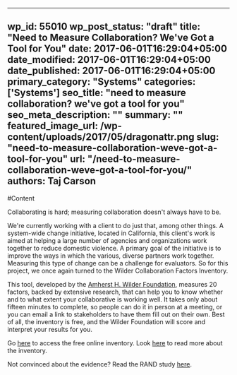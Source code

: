 
---
wp_id: 55010
wp_post_status: "draft" 
title: "Need to Measure Collaboration? We've Got a Tool for You"
date: 2017-06-01T16:29:04+05:00
date_modified: 2017-06-01T16:29:04+05:00
date_published: 2017-06-01T16:29:04+05:00
primary_category: "Systems"
categories: ['Systems'] 
seo_title: "need to measure collaboration? we've got a tool for you"
seo_meta_description: ""
summary: "" 
featured_image_url: /wp-content/uploads/2017/05/dragonattr.png
slug: "need-to-measure-collaboration-weve-got-a-tool-for-you"
url: "/need-to-measure-collaboration-weve-got-a-tool-for-you/"
authors: Taj Carson
---

#Content

Collaborating is hard; measuring collaboration doesn't always have to be.

We're currently working with a client to do just that, among other things. A system-wide change initiative, located in California, this client's work is aimed at helping a large number of agencies and organizations work together to reduce domestic violence. A primary goal of the initiative is to improve the ways in which the various, diverse partners work together. Measuring this type of change can be a challenge for evaluators. So for this project, we once again turned to the Wilder Collaboration Factors Inventory. 

This tool, developed by the [Amherst H. Wilder Foundation](https://www.wilder.org/Pages/default.aspx), measures 20 factors, backed by extensive research, that can help you to know whether and to what extent your collaborative is working well. It takes only about fifteen minutes to complete, so people can do it in person at a meeting, or you can email a link to stakeholders to have them fill out on their own. Best of all, the inventory is free, and the Wilder Foundation will score and interpret your results for you.

Go [here](http://wilderresearch.org/tools/cfi/index.php) to access the free online inventory.
Look [here](http://www.wilder.org/Wilder-Research/Publications/Studies/Forms/Study/docsethomepage.aspx?ID=877&List=5ffe87fb-8c61-4035-86cc-db1b1907fa0a&FolderCTID=0x0120D52000F239CA0ED16F9A49B139AA1402664580003333A21DCC750948AD7DA120396FC83C&RootFolder=%2FWilder-Research%2FPublications%2FStudies%2FCollaboration%20Factors%20Inventory&InitialTabId=Ribbon%2EDocument&VisibilityContext=WSSTabPersistence) to read more about the inventory.

Not convinced about the evidence? Read the RAND study [here](http://www.rand.org/pubs/technical_reports/TR177.html).

